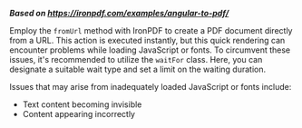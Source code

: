 ***Based on <https://ironpdf.com/examples/angular-to-pdf/>***

Employ the `fromUrl` method with IronPDF to create a PDF document directly from a URL. This action is executed instantly, but this quick rendering can encounter problems while loading JavaScript or fonts. To circumvent these issues, it's recommended to utilize the `waitFor` class. Here, you can designate a suitable wait type and set a limit on the waiting duration.

Issues that may arise from inadequately loaded JavaScript or fonts include:

- Text content becoming invisible
- Content appearing incorrectly